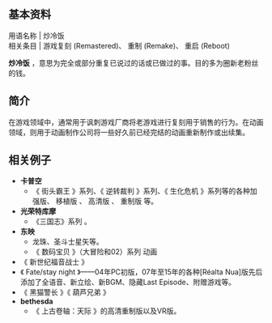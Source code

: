 **基本资料**  
---  
用语名称  |  炒冷饭   
相关条目  |  游戏复刻  (Remastered)、  重制  (Remake)、  重启  (Reboot)   
  
**炒冷饭** ，意思为完全或部分重复已说过的话或已做过的事。目的多为圈新老粉丝的钱。

##  简介

在游戏领域中，通常用于讽刺游戏厂商将老游戏进行复刻用于销售的行为。在动画领域，则用于动画制作公司将一些好久前已经完结的动画重新制作或出续集。

##  相关例子

  * **卡普空**
    * 《  街头霸王  》系列、《  逆转裁判  》系列、《  生化危机  》系列等的各种加强版、  移植版  、  高清版  、  重制版  等。 
  * **光荣特库摩**
    * 《三国志》系列  。 
  * **东映**
    * 龙珠、圣斗士星矢等。 
    * 《  数码宝贝  》（大冒险和02）系列  动画 
  * 《  新世纪福音战士  》 
  * 《  Fate/stay night  》——04年PC初版，07年至15年的各种[Réalta Nua]版先后添加了全语音、新立绘、新BGM、隐藏Last Episode、附赠游戏等。 
  * 《  黑猫警长  》《  葫芦兄弟  》 
  * **bethesda**
    * 《  上古卷轴：天际  》的高清重制版以及VR版。 

